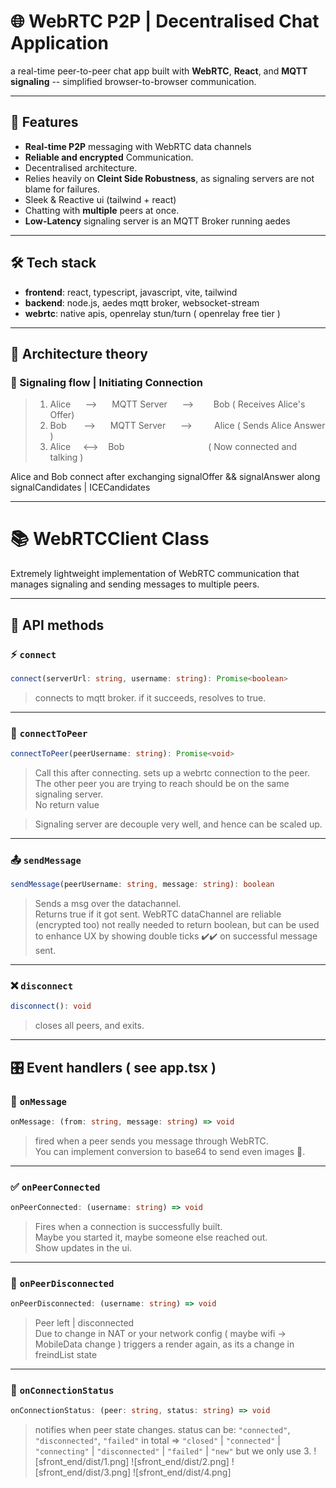 # 🌐 WebRTC P2P | Decentralised Chat Application

a real-time peer-to-peer chat app built with **WebRTC**, **React**, and **MQTT signaling** -- simplified browser-to-browser communication.

---

## 🚀 Features

- **Real-time P2P** messaging with WebRTC data channels  
- **Reliable and encrypted** Communication.
- Decentralised architecture.
- Relies heavily on **Cleint Side Robustness**, as signaling servers are not blame for failures.
- Sleek & Reactive ui (tailwind + react)  
- Chatting with **multiple** peers at once.
- **Low-Latency** signaling server is an MQTT Broker running aedes
---

## 🛠️ Tech stack

- **frontend**: react, typescript, javascript, vite, tailwind  
- **backend**: node.js, aedes mqtt broker, websocket-stream  
- **webrtc**: native apis, openrelay stun/turn ( openrelay free tier )

---

## 📖 Architecture theory

### 🔄 Signaling flow | Initiating Connection

> 1. Alice &nbsp; &nbsp; &nbsp;--> &nbsp; &nbsp; &nbsp;MQTT Server &nbsp; &nbsp; &nbsp;-->&nbsp; &nbsp; &nbsp; &nbsp; Bob ( Receives Alice's Offer)  
> 2. Bob &nbsp; &nbsp; &nbsp; --> &nbsp; &nbsp;&nbsp; MQTT Server  &nbsp; &nbsp;  &nbsp;--> &nbsp; &nbsp; &nbsp; &nbsp; Alice ( Sends Alice Answer )  
> 3. Alice &nbsp; &nbsp; <-->&nbsp; &nbsp; Bob &nbsp; &nbsp; &nbsp; &nbsp; &nbsp; &nbsp; &nbsp; &nbsp; &nbsp; &nbsp; &nbsp; &nbsp; &nbsp; &nbsp; &nbsp; &nbsp; &nbsp;( Now connected and talking )

Alice and Bob connect after exchanging signalOffer && signalAnswer along signalCandidates | ICECandidates

---

# 📚 WebRTCClient Class  
Extremely lightweight implementation of WebRTC communication that manages signaling and sending messages to multiple peers.

---

## 🧮 API methods

### ⚡ `connect`

```ts
connect(serverUrl: string, username: string): Promise<boolean>
````

> connects to mqtt broker. if it succeeds, resolves to true.

---

### 🔗 `connectToPeer`

```ts
connectToPeer(peerUsername: string): Promise<void>
```

> Call this after connecting. sets up a webrtc connection to the peer. The other peer you are trying to reach should be on the same signaling server.  
> No return value

> Signaling server are decouple very well, and hence can be scaled up.  

---

### 📤 `sendMessage`

```ts
sendMessage(peerUsername: string, message: string): boolean
```

> Sends a msg over the datachannel.  
> Returns true if it got sent. WebRTC dataChannel are reliable (encrypted too) not really needed to return boolean, but can be used to enhance UX by showing double ticks ✔️✔️ on successful message sent.

---

### ❌ `disconnect`

```ts
disconnect(): void
```

> closes all peers, and exits.

---

## 🎛️ Event handlers ( see app.tsx )

### 💬 `onMessage`

```ts
onMessage: (from: string, message: string) => void
```

> fired when a peer sends you message through WebRTC.  
> You can implement conversion to base64 to send even images 📸.

---

### ✅ `onPeerConnected`

```ts
onPeerConnected: (username: string) => void
```

> Fires when a connection is successfully built.  
> Maybe you started it, maybe someone else reached out.  
> Show updates in the ui.

---

### 👋 `onPeerDisconnected`

```ts
onPeerDisconnected: (username: string) => void
```

> Peer left | disconnected  
> Due to change in NAT or your network config ( maybe wifi -> MobileData change )
> triggers a render again, as its a change in freindList state

---

### 📡 `onConnectionStatus`

```ts
onConnectionStatus: (peer: string, status: string) => void
```

> notifies when peer state changes. status can be:
> `"connected"`, `"disconnected"`, `"failed"`
> in total => `"closed"` | `"connected"` | `"connecting"` | `"disconnected"` | `"failed"` | `"new"` but we only use 3.
> ![sfront_end/dist/1.png]
> ![sfront_end/dist/2.png]
> ![sfront_end/dist/3.png]
> ![sfront_end/dist/4.png]
